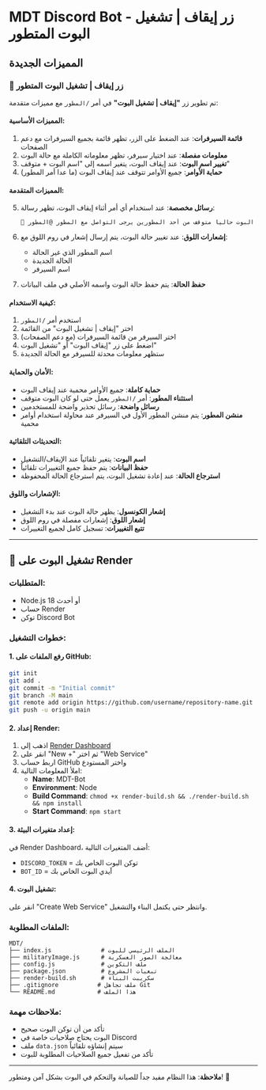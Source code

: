 # MDT Discord Bot - زر إيقاف | تشغيل البوت المتطور

## المميزات الجديدة

### 🔧 زر إيقاف | تشغيل البوت المتطور

تم تطوير زر **"إيقاف | تشغيل البوت"** في أمر `/المطور` مع مميزات متقدمة:

#### المميزات الأساسية:
1. **قائمة السيرفرات**: عند الضغط على الزر، تظهر قائمة بجميع السيرفرات مع دعم الصفحات
2. **معلومات مفصلة**: عند اختيار سيرفر، تظهر معلوماته الكاملة مع حالة البوت
3. **تغيير اسم البوت**: عند إيقاف البوت، يتغير اسمه إلى "اسم البوت + متوقف"
4. **حماية الأوامر**: جميع الأوامر تتوقف عند إيقاف البوت (ما عدا أمر المطور)

#### المميزات المتقدمة:
5. **رسائل مخصصة**: عند استخدام أي أمر أثناء إيقاف البوت، تظهر رسالة:
   ```
   🔴 البوت حالياً متوقف من أحد المطورين يرجى التواصل مع المطور @المطور
   ```

6. **إشعارات اللوق**: عند تغيير حالة البوت، يتم إرسال إشعار في روم اللوق مع:
   - اسم المطور الذي غير الحالة
   - الحالة الجديدة
   - اسم السيرفر

7. **حفظ الحالة**: يتم حفظ حالة البوت واسمه الأصلي في ملف البيانات

#### كيفية الاستخدام:
1. استخدم أمر `/المطور`
2. اختر "إيقاف | تشغيل البوت" من القائمة
3. اختر السيرفر من قائمة السيرفرات (مع دعم الصفحات)
4. اضغط على زر "إيقاف البوت" أو "تشغيل البوت"
5. ستظهر معلومات محدثة للسيرفر مع الحالة الجديدة

#### الأمان والحماية:
- **حماية كاملة**: جميع الأوامر محمية عند إيقاف البوت
- **استثناء المطور**: أمر `/المطور` يعمل حتى لو كان البوت متوقف
- **رسائل واضحة**: رسائل تحذير واضحة للمستخدمين
- **منشن المطور**: يتم منشن المطور الأول في السيرفر عند محاولة استخدام أوامر محمية

#### التحديثات التلقائية:
- **اسم البوت**: يتغير تلقائياً عند الإيقاف/التشغيل
- **حفظ البيانات**: يتم حفظ جميع التغييرات تلقائياً
- **استرجاع الحالة**: عند إعادة تشغيل البوت، يتم استرجاع الحالة المحفوظة

#### الإشعارات واللوق:
- **إشعار الكونسول**: يظهر حالة البوت عند بدء التشغيل
- **إشعار اللوق**: إشعارات مفصلة في روم اللوق
- **تتبع التغييرات**: تسجيل كامل لجميع التغييرات

---

## 🚀 تشغيل البوت على Render

### المتطلبات:
- Node.js 18 أو أحدث
- حساب Render
- توكن Discord Bot

### خطوات التشغيل:

#### 1. رفع الملفات على GitHub:
```bash
git init
git add .
git commit -m "Initial commit"
git branch -M main
git remote add origin https://github.com/username/repository-name.git
git push -u origin main
```

#### 2. إعداد Render:
1. اذهب إلى [Render Dashboard](https://dashboard.render.com)
2. انقر على "New +" ثم اختر "Web Service"
3. اربط حساب GitHub واختر المستودع
4. املأ المعلومات التالية:
   - **Name**: MDT-Bot
   - **Environment**: Node
   - **Build Command**: `chmod +x render-build.sh && ./render-build.sh && npm install`
   - **Start Command**: `npm start`

#### 3. إعداد متغيرات البيئة:
في Render Dashboard، أضف المتغيرات التالية:
- `DISCORD_TOKEN` = توكن البوت الخاص بك
- `BOT_ID` = آيدي البوت الخاص بك

#### 4. تشغيل البوت:
انقر على "Create Web Service" وانتظر حتى يكتمل البناء والتشغيل.

### الملفات المطلوبة:
```
MDT/
├── index.js              # الملف الرئيسي للبوت
├── militaryImage.js      # معالجة الصور العسكرية
├── config.js             # ملف التكوين
├── package.json          # تبعيات المشروع
├── render-build.sh       # سكريبت البناء
├── .gitignore           # ملف تجاهل Git
└── README.md            # هذا الملف
```

### ملاحظات مهمة:
- تأكد من أن توكن البوت صحيح
- البوت يحتاج صلاحيات خاصة في Discord
- ملف `data.json` سيتم إنشاؤه تلقائياً
- تأكد من تفعيل جميع الصلاحيات المطلوبة للبوت

---

**ملاحظة**: هذا النظام مفيد جداً للصيانة والتحكم في البوت بشكل آمن ومتطور! 🎉 